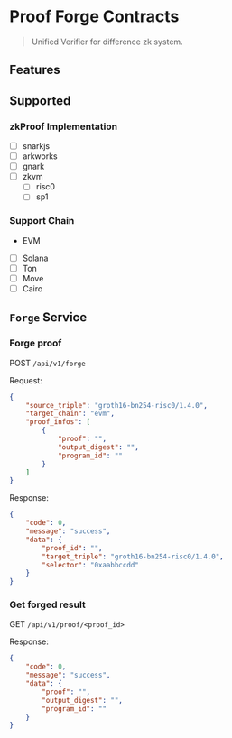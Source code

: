 # Proof Forge Contracts

> Unified Verifier for difference zk system.

## Features

## Supported

### zkProof Implementation

- [ ] snarkjs
- [ ] arkworks
- [ ] gnark
- [ ] zkvm
  - [ ] risc0
  - [ ] sp1

### Support Chain

- EVM
- [ ] Solana
- [ ] Ton
- [ ] Move
- [ ] Cairo

## `Forge` Service

### Forge proof

POST `/api/v1/forge`

Request:

```json
{
    "source_triple": "groth16-bn254-risc0/1.4.0",
    "target_chain": "evm",
    "proof_infos": [
        {
            "proof": "",
            "output_digest": "",
            "program_id": ""
        }
    ]
}
```

Response:

```json
{
    "code": 0,
    "message": "success",
    "data": {
        "proof_id": "",
        "target_triple": "groth16-bn254-risc0/1.4.0",
        "selector": "0xaabbccdd"
    }
}
```

### Get forged result

GET `/api/v1/proof/<proof_id>`

Response:

```json
{
    "code": 0,
    "message": "success",
    "data": {
        "proof": "",
        "output_digest": "",
        "program_id": ""
    }
}
```
